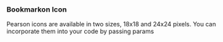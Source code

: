 ### Bookmarkon Icon
Pearson icons are available in two sizes, 18x18 and 24x24 pixels. You can incorporate them into your code by passing params

